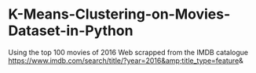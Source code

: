 # K-Means-Clustering-on-Movies-Dataset-in-Python
Using the top 100 movies of 2016 Web scrapped from the IMDB catalogue https://www.imdb.com/search/title/?year=2016&amp;title_type=feature&amp;
